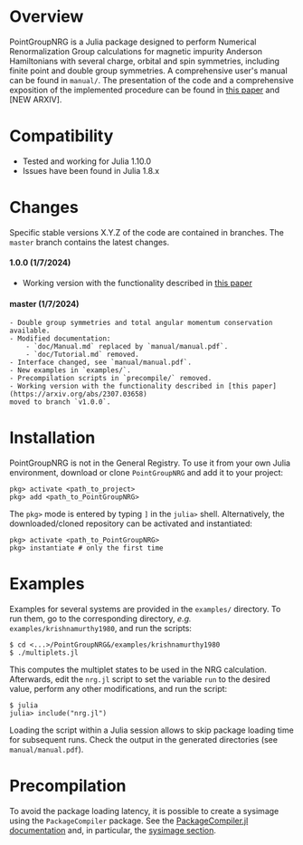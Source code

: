 # Overview
PointGroupNRG is a Julia package designed to perform
Numerical Renormalization Group calculations for magnetic
impurity Anderson Hamiltonians with several charge, orbital
and spin symmetries, including finite point and double group
symmetries. A comprehensive user's manual can be found in
`manual/`. The presentation of the code and a comprehensive
exposition of the implemented procedure can be found in
[this paper](https://arxiv.org/abs/2307.03658) and [NEW
ARXIV].

# Compatibility
- Tested and working for Julia 1.10.0
- Issues have been found in Julia 1.8.x

# Changes

Specific stable versions X.Y.Z of the code are contained in
branches. The `master` branch contains the latest changes.

#### 1.0.0 (1/7/2024)
- Working version with the functionality described in [this paper](https://arxiv.org/abs/2307.03658)

#### master (1/7/2024)
    - Double group symmetries and total angular momentum conservation
    available.
    - Modified documentation:
        - `doc/Manual.md` replaced by `manual/manual.pdf`.
        - `doc/Tutorial.md` removed.
    - Interface changed, see `manual/manual.pdf`.
    - New examples in `examples/`.
    - Precompilation scripts in `precompile/` removed.
    - Working version with the functionality described in [this paper](https://arxiv.org/abs/2307.03658)
    moved to branch `v1.0.0`.

# Installation
PointGroupNRG is not in the General Registry. To use it from
your own Julia environment, download or clone `PointGroupNRG` and
add it to your project:

    pkg> activate <path_to_project> 
    pkg> add <path_to_PointGroupNRG>

The `pkg>` mode is entered by typing `]` in the `julia>`
shell. Alternatively, the downloaded/cloned repository can
be activated and instantiated:

    pkg> activate <path_to_PointGroupNRG>
    pkg> instantiate # only the first time

# Examples
Examples for several systems are provided in the `examples/`
directory. To run them, go to the corresponding directory,
_e.g._ `examples/krishnamurthy1980`, and run the scripts:

    $ cd <...>/PointGroupNRG&/examples/krishnamurthy1980
    $ ./multiplets.jl

This computes the multiplet states to be used in the
NRG calculation. Afterwards, edit the `nrg.jl` script to set
the variable `run` to the desired value, perform any other
modifications, and run the script:

    $ julia
    julia> include("nrg.jl")

Loading the script within a Julia session allows to skip
package loading time for subsequent runs. Check the output
in the generated directories (see `manual/manual.pdf`).

# Precompilation
To avoid the package loading latency, it is possible to
create a sysimage using the `PackageCompiler` package. 
See the [PackageCompiler.jl documentation](https://julialang.github.io/PackageCompiler.jl/stable/) and, in particular, the [sysimage section](https://julialang.github.io/PackageCompiler.jl/stable/sysimages.html).
